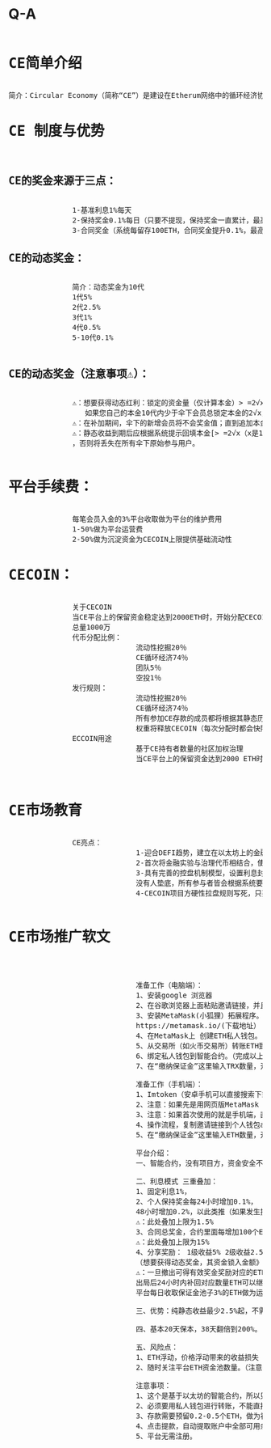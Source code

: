# Q-A
<pre>
<h1>CE简单介绍</h1>
简介：Circular Economy（简称“CE”）是建设在Etherum网络中的循环经济协议，旨在于通过智能合约的保障，让全球参与者体验在区块链变革下普惠金融的魅力，此外Circular Economy有着清晰的商业规划布局，将打造集去中心化借贷、资产上链、DEX等Defi业务一站式平台！
<h1>CE 制度与优势</h1>
<h2>CE的奖金来源于三点：</h2>
               1-基准利息1%每天
               2-保持奖金0.1%每日（只要不提现，保持奖金一直累计，最高上限1.5%）
               3-合同奖金（系统每留存100ETH，合同奖金提升0.1%，最高上限15%）
<h2>CE的动态奖金：</h2>
               简介：动态奖金为10代
               1代5%
               2代2.5%
               3代1%
               4代0.5%
               5-10代0.1%
               
<h2>CE的动态奖金（注意事项⚠️）：</h2>    
               ⚠️：想要获得动态红利：锁定的资金量（仅计算本金）> =2√x（x是10代内所有成员的总投资）；
                  如果您自己的本金10代内少于伞下会员总锁定本金的2√x，则您可以继续填补至标准金额（系统将进行公开和填补48小时）。
               ⚠️：在补加期间，伞下的新增会员将不会奖金值；直到追加本金到系统标准要求，才会重新计算新的市场奖金。
               ⚠️：静态收益到期后应根据系统提示回填本金[> =2√x（x是10代所有成员的总投资）] 才可以继续享受动态股息权利（24小时内）
               ，否则将丢失在所有伞下原始参与用户。
               
<h1>平台手续费：</h1>
               每笔会员入金的3%平台收取做为平台的维护费用
               1-50%做为平台运营费
               2-50%做为沉淀资金为CECOIN上限提供基础流动性
<h1>CECOIN：</h1>
               关于CECOIN
               当CE平台上的保留资金稳定达到2000ETH时，开始分配CECOIN
               总量1000万
               代币分配比例：
                              流动性挖掘20％
                              CE循环经济74％
                              团队5％
                              空投1％
               发行规则：
                              流动性挖掘20％
                              CE循环经济74％
                              所有参加CE存款的成员都将根据其静态历史收入权+动态收益开1.5平方根，
                              权重将释放CECOIN（每次分配时都会快照,只计算未提现部分）          
               ECCOIN用途
                              基于CE持有者数量的社区加权治理
                              当CE平台上的保留资金达到2000 ETH时，开始启动CECOIN分配。进入CE平台的所有ETH项目团队保留3％的资金，其中20％用于运营和维护成本，40％进入尾单游戏奖励池，                                 40％用于市场回购和销毁CECOIN


<h1>CE市场教育</h1>
               CE亮点：
                              1-迎合DEFI趋势，建立在以太坊上的金融协议，具有比波场更加系统安全的基础载体，以太坊是全球目前生态最大的区块链项目，并杜绝弱中心化隐患，实现真正的去中心化自治
                              2-首次将金融实验与治理代币相结合，使得参与者在享受CE收益的同时，凭借系统权益可以免费获得CECOIN
                              3-具有完善的控盘机制模型，设置利息封顶，并通过限制动态权益杜绝串号，市场排线收益最大化，以静带动，以动带静，没有最后一名
                              没有人垫底，所有参与者皆会根据系统要求自发式进行复投，不存在波场某EX项目，大资金进场泡坏市场平衡，瞬间崩盘的情况！
                              4-CECOIN项目方硬性拉盘规则写死，只要有人入金，项目方就拉盘CECOIN，同时开通尾单博弈玩法，百花齐放，百鸟争鸣，取百家之长于一身
                              
<h1>CE市场推广软文</h1>  

                              
                              准备工作（电脑端）：
                              1、安装google 浏览器
                              2、在谷歌浏览器上面粘贴邀请链接，并且打开。
                              3、安装MetaMask(小狐狸）拓展程序。
                              https://metamask.io/(下载地址）
                              4、在MetaMask上 创建ETH私人钱包。（手动抄写助记词）
                              5、从交易所（如火币交易所）转账ETH到MetaMask私人钱包。
                              6、绑定私人钱包到智能合约。（完成以上动作后 一般会自动绑定）
                              7、在“缴纳保证金”这里输入TRX数量，开通存款。

                              准备工作（手机端）：
                              1、Imtoken（安卓手机可以直接搜索下载，苹果需要用国外apple stroe下载）
                              2、注意：如果先是用网页版MetaMask 创建过了，可以直接导入私钥到app就可以了。
                              3、注意：如果首次使用的就是手机端，直接操作就可以了。
                              4、操作流程，复制邀请链接到个人钱包app里面的搜索框，直接粘贴并打开第三方Dapp，即可完成登录。
                              5、在“缴纳保证金”这里输入ETH数量，开通存款。

                              平台介绍：
                              一、智能合约，没有项目方，资金安全不会被挪用。不会跑路，两倍本金收益出局。
                              
                              二、利息模式 三重叠加：
                              1、固定利息1%，
                              2、个人保持奖金每24小时增加0.1%，
                              48小时增加0.2%，以此类推（如果发生提现，则清零重新计算）.
                              ⚠️：此处叠加上限为1.5%
                              3、合同总奖金，合约里面每增加100个ETH，利息增加0.1%
                              ⚠️：此处叠加上限为15%
                              4、分享奖励： 1级收益5% 2级收益2.5% 3级收益1% 4级收益0.5% 5-10级为0.1%
                              （想要获得动态奖金，其资金锁入金额》=2√x(x为10代内所有会员投资总额）
                              ⚠️：一旦撤出可得有效奖金奖励对应的ETH，则此账户动态体系作废！ 举例说明如果自身持仓不足10代内总锁仓额度的2√x，则可继续补仓填充至达标数量(系统进行公示填充倒计                               时48小时) 
                              出局后24小时内补回对应数量ETH可以继续享受分红权益 
                              平台每日收取保证金池子3%的ETH做为运维开发费用，其中50%用于开发运维，50%用于创建未来平台代币提供流动性！

                              三、优势：纯静态收益最少2.5%起，不需要拉人头，稳定拿利息。
                              
                              四、基本20天保本，38天翻倍到200%。 100变200，合约自动结束。

                              五、风险点：
                              1、ETH浮动，价格浮动带来的收益损失
                              2、随时关注平台ETH资金池数量。（注意风险把控），比如现在有2600个ETH，利息是2.6%，数量如果降低到2500个，利息就变成2.5%

                              注意事项：
                              1、这个是基于以太坊的智能合约，所以只接受波场币也就是ETH。（审计可查，代码可查。）
                              2、必须要用私人钱包进行转账，不能直接从火币网直接转账到智能合约地址，否则不能上账（因为火币的trx地址不是固定的）
                              3、存款需要预留0.2-0.5个ETH，做为补充手续费
                              4、点击提款，自动提取账户中全部可用余额。
                              5、平台无需注册。
                              
</pre>
